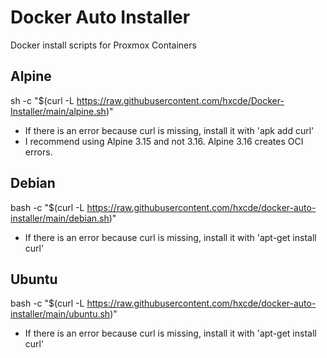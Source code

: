 # Docker Auto Installer
Docker install scripts for Proxmox Containers

## Alpine
sh -c "$(curl -L https://raw.githubusercontent.com/hxcde/Docker-Installer/main/alpine.sh)"
- If there is an error because curl is missing, install it with 'apk add curl'
- I recommend using Alpine 3.15 and not 3.16. Alpine 3.16 creates OCI errors.
## Debian
bash -c "$(curl -L https://raw.githubusercontent.com/hxcde/docker-auto-installer/main/debian.sh)"
- If there is an error because curl is missing, install it with 'apt-get install curl'
## Ubuntu
bash -c "$(curl -L https://raw.githubusercontent.com/hxcde/docker-auto-installer/main/ubuntu.sh)"
- If there is an error because curl is missing, install it with 'apt-get install curl'

